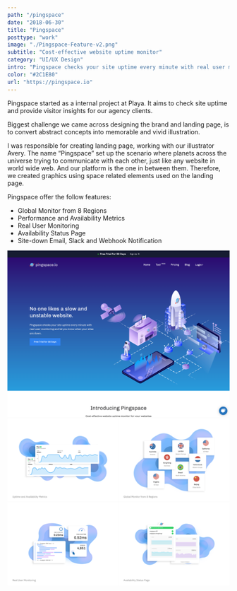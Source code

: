 ```yaml
---
path: "/pingspace"
date: "2018-06-30"
title: "Pingspace"
posttype: "work"
image: "./Pingspace-Feature-v2.png"
subtitle: "Cost-effective website uptime monitor"
category: "UI/UX Design"
intro: "Pingspace checks your site uptime every minute with real user monitoring and let you know when your sites are down."
color: "#2C1E80"
url: "https://pingspace.io"
---
```


Pingspace started as a internal project at Playa. It aims to check site uptime and provide visitor insights for our agency clients. 

Biggest challenge we came across designing the brand and landing page, is to convert abstract concepts into memorable and vivid illustration. 

I was responsible for creating landing page, working with our illustrator Avery. The name “Pingspace” set up the scenario where planets across the universe trying to communicate with each other, just like any website in world wide web. And our platform is the one in between them. Therefore, we created graphics using space related elements used on the landing page. 

Pingspace offer the follow features:
* Global Monitor from 8 Regions
* Performance and Availability Metrics
* Real User Monitoring 
* Availability Status Page
* Site-down Email, Slack and Webhook Notification

![](./screenshot1.png)
![](./illustration1.png)